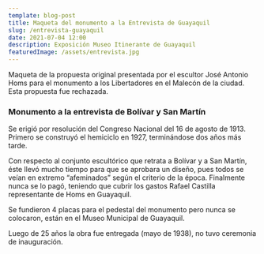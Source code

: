 ```yaml
---
template: blog-post
title: Maqueta del monumento a la Entrevista de Guayaquil
slug: /entrevista-guayaquil
date: 2021-07-04 12:00
description: Exposición Museo Itinerante de Guayaquil
featuredImage: /assets/entrevista.jpg
---
```


Maqueta de la propuesta original presentada por el escultor José Antonio Homs para el monumento a los Libertadores en el Malecón de la ciudad. Esta propuesta fue rechazada.

### Monumento a la entrevista de Bolívar y San Martín

Se erigió por resolución del Congreso Nacional del 16 de agosto de 1913. Primero se construyó el hemiciclo en 1927, terminándose dos años más tarde.

Con respecto al conjunto escultórico que retrata a Bolívar y a San Martín, éste llevó mucho tiempo para que se aprobara un diseño, pues todos se veían en extremo “afeminados” según el criterio de la época. Finalmente nunca se lo pagó, teniendo que cubrir los gastos Rafael Castilla representante de Homs en Guayaquil.

Se fundieron 4 placas para el pedestal del monumento pero nunca se colocaron, están en el Museo Municipal de Guayaquil.

Luego de 25 años la obra fue entregada (mayo de 1938), no tuvo ceremonia de inauguración.
